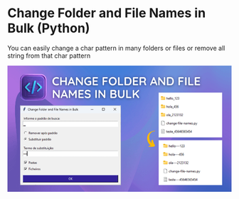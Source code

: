 # Change Folder and File Names in Bulk (Python)  
You can easily change a char pattern in many folders or files or remove all string from that char pattern

![Change Folder and File Names in Bulk (Python)](<Change Folder and File Names in Bulk.png>)